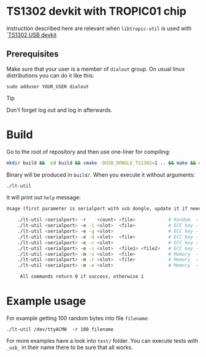 
# TS1302 devkit with TROPIC01 chip

Instruction described here are relevant when `libtropic-util` is used with `[TS1302 USB devkit](https://github.com/tropicsquare/tropic01-stm32u5-usb-devkit-hw)

## Prerequisites
Make sure that your user is a member of `dialout` group. On usual linux distributions you can do it like this:

```
sudo adduser YOUR_USER dialout
```
 > [!TIP]
 > Don't forget log out and log in afterwards.


# Build
Go to the root of repository and then use one-liner for compiling:
```bash
mkdir build &&  cd build && cmake -DUSB_DONGLE_TS1302=1 .. && make && cd ../
```

Binary will be produced in `build/`. When you execute it without arguments:

```bash
./lt-util
```

It will print out `help` message:
```bash
Usage (first parameter is serialport with usb dongle, update it if needed):

	./lt-util <serialport> -r    <count> <file>            # Random  - Get 1-255 random bytes and store them into file
	./lt-util <serialport> -e -i <slot>  <file>            # ECC key - Install private key from keypair.bin into a given slot
	./lt-util <serialport> -e -g <slot>                    # ECC key - Generate private key in a given slot
	./lt-util <serialport> -e -d <slot>  <file>            # ECC key - Download public key from given slot into file
	./lt-util <serialport> -e -c <slot>                    # ECC key - Clear given ECC slot
	./lt-util <serialport> -e -s <slot>  <file1> <file2>   # ECC key - Sign content of file1 (max size is 4095B) with key from a given slot and store resulting signature into file2
	./lt-util <serialport> -m -s <slot>  <file>            # Memory  - Store content of filename (max size is 444B)  into memory slot
	./lt-util <serialport> -m -r <slot>  <file>            # Memory  - Read content of memory slot (max size is 444B) into filename
	./lt-util <serialport> -m -e <slot>                    # Memory  - Erase content of memory slot

	 All commands return 0 if success, otherwise 1
```

# Example usage

For example getting 100 random bytes into file `filename`:

```
./lt-util /dev/ttyACM0  -r 100 filename
```

For more examples have a look into `test/` folder. You can execute tests with `_usb_` in their name there to be sure that all works.
